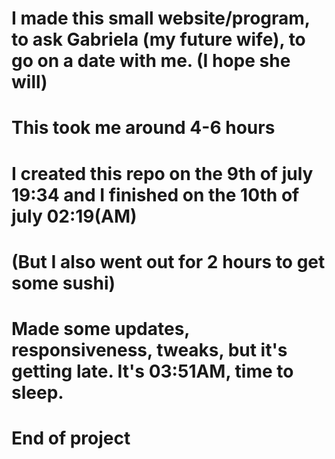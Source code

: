 # I made this small website/program, to ask Gabriela (my future wife), to go on a date with me. (I hope she will)
# This took me around 4-6 hours
# I created this repo on the 9th of july 19:34 and I finished on the 10th of july 02:19(AM)
# (But I also went out for 2 hours to get some sushi)
# Made some updates, responsiveness, tweaks, but it's getting late. It's 03:51AM, time to sleep.
# End of project
